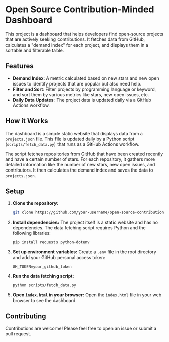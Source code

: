 # Open Source Contribution-Minded Dashboard

This project is a dashboard that helps developers find open-source projects that are actively seeking contributions. It fetches data from GitHub, calculates a "demand index" for each project, and displays them in a sortable and filterable table.

## Features

- **Demand Index**: A metric calculated based on new stars and new open issues to identify projects that are popular but also need help.
- **Filter and Sort**: Filter projects by programming language or keyword, and sort them by various metrics like stars, new open issues, etc.
- **Daily Data Updates**: The project data is updated daily via a GitHub Actions workflow.

## How it Works

The dashboard is a simple static website that displays data from a `projects.json` file. This file is updated daily by a Python script (`scripts/fetch_data.py`) that runs as a GitHub Actions workflow.

The script fetches repositories from GitHub that have been created recently and have a certain number of stars. For each repository, it gathers more detailed information like the number of new stars, new open issues, and contributors. It then calculates the demand index and saves the data to `projects.json`.

## Setup

1.  **Clone the repository:**
    ```bash
    git clone https://github.com/your-username/open-source-contribution-minded-dashboard.git
    ```
2.  **Install dependencies:**
    The project itself is a static website and has no dependencies. The data fetching script requires Python and the following libraries:
    ```bash
    pip install requests python-dotenv
    ```
3.  **Set up environment variables:**
    Create a `.env` file in the root directory and add your GitHub personal access token:
    ```
    GH_TOKEN=your_github_token
    ```
4.  **Run the data fetching script:**
    ```bash
    python scripts/fetch_data.py
    ```
5.  **Open `index.html` in your browser:**
    Open the `index.html` file in your web browser to see the dashboard.

## Contributing

Contributions are welcome! Please feel free to open an issue or submit a pull request.
